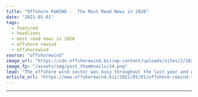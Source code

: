 ```yaml
---
title: "Offshore ReWIND -  The Most Read News in 2020"
date: "2021-01-01"
tags: 
  - featured
  - headlines
  - most read news in 2020
  - offshore rewind
  - offshorewind
source: "offshorewind"
image_url: "https://cdn.offshorewind.biz/wp-content/uploads/sites/2/2021/01/01093002/Most-Read-2020_offshorewind.biz_.png"
image_fp: "/assets/img/post_thumbnails/24.png"
lead: "The offshore wind sector was busy throughout the last year and we saw more"
article_url: "https://www.offshorewind.biz/2021/01/01/offshore-rewind-the-most-read-news-in-2020/"
---
```


---
